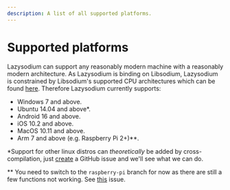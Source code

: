 ```yaml
---
description: A list of all supported platforms.
---
```


# Supported platforms

Lazysodium can support any reasonably modern machine with a reasonably modern architecture. As Lazysodium is binding on Libsodium, Lazysodium is constrained by Libsodium's supported CPU architectures which can be found [here](https://github.com/jedisct1/libsodium/tree/master/dist-build). Therefore Lazysodium currently supports:

* Windows 7 and above.
* Ubuntu 14.04 and above\*.
* Android 16 and above.
* iOS 10.2 and above.
* MacOS 10.11 and above.
* Arm 7 and above \(e.g. Raspberry Pi 2+\)\*\*.

\*Support for other linux distros can _theoretically_ be added by cross-compilation, just [create](https://github.com/terl/lazysodium-java/issues) a GitHub issue and we'll see what we can do.

\*\* You need to switch to the `raspberry-pi` branch for now as there are still a few functions not working. See [this](https://github.com/terl/lazysodium-java/issues/45) issue.

